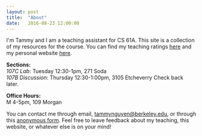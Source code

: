 ```yaml
---
layout: post
title:  "About"
date:   2016-08-23 12:00:00
---
```


I'm Tammy and I am a teaching assistant for CS 61A. This site is a collection of my resources for the course. You can find my teaching ratings [here](https://hkn.eecs.berkeley.edu/coursesurveys/instructor/8466) and my personal website [here](http://tmmydngyn.com). 

**Sections:**  
*107C Lab*: Tuesday 12:30-1pm, 271 Soda  
*107B Discussion*: Thursday 12:30-1:00pm, 3105 Etcheverry
Check back later.

**Office Hours:**  
M 4-5pm, 109 Morgan

You can contact me through email, [tammynguyen@berkeley.edu](mailto:tammynguyen@berkeley.edu), or through this [anonymous form](http://goo.gl/forms/RRPgZTk8qe). Feel free to leave feedback about my teaching, this website, or whatever else is on your mind!
